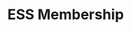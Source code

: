 ---
title: "ESS Membership"
description: "Members of the Engineering Students’ Society get access to events hosted by the society along with many other perks."
draft: false
bg_image: "images/about/201819-group-council.jpg"
layout : "membership"
buy_membership:
    link: "https://store.essucalgary.com/product-category/memberships/"
    title: "Buy a Membership Now"
    description: "Both physical and digital memberships can be purchased online via the link below"
    label: "ESS Online Store"
---